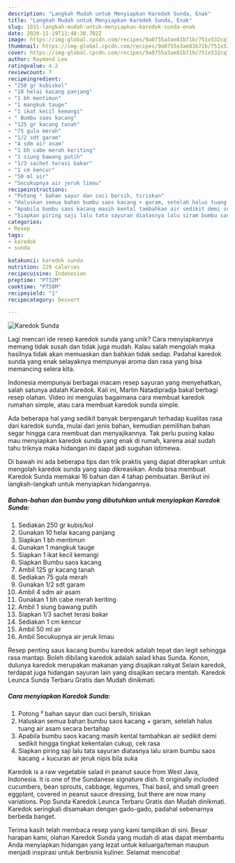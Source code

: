 ```yaml
---
description: "Langkah Mudah untuk Menyiapkan Karedok Sunda, Enak"
title: "Langkah Mudah untuk Menyiapkan Karedok Sunda, Enak"
slug: 1031-langkah-mudah-untuk-menyiapkan-karedok-sunda-enak
date: 2020-11-19T11:48:38.702Z
image: https://img-global.cpcdn.com/recipes/9a0755a3ae81b71b/751x532cq70/karedok-sunda-foto-resep-utama.jpg
thumbnail: https://img-global.cpcdn.com/recipes/9a0755a3ae81b71b/751x532cq70/karedok-sunda-foto-resep-utama.jpg
cover: https://img-global.cpcdn.com/recipes/9a0755a3ae81b71b/751x532cq70/karedok-sunda-foto-resep-utama.jpg
author: Raymond Lee
ratingvalue: 4.2
reviewcount: 7
recipeingredient:
- "250 gr kubiskol"
- "10 helai kacang panjang"
- "1 bh mentimun"
- "1 mangkuk tauge"
- "1 ikat kecil kemangi"
- " Bumbu saos kacang"
- "125 gr kacang tanah"
- "75 gula merah"
- "1/2 sdt garam"
- "4 sdm air asam"
- "1 bh cabe merah keriting"
- "1 siung bawang putih"
- "1/3 sachet terasi bakar"
- "1 cm kencur"
- "50 ml air"
- "Secukupnya air jeruk limau"
recipeinstructions:
- "Potong ² bahan sayur dan cuci bersih, tiriskan"
- "Haluskan semua bahan bumbu saos kacang + garam, setelah halus tuang air asam secara bertahap"
- "Apabila bumbu saos kacang masih kental tambahkan air sedikit demi sedikit hingga tingkat kekentalan cukup, cek rasa"
- "Siapkan piring saji lalu tata sayuran diatasnya lalu siram bumbu saos kacang + kucuran air jeruk nipis bila suka"
categories:
- Resep
tags:
- karedok
- sunda

katakunci: karedok sunda 
nutrition: 229 calories
recipecuisine: Indonesian
preptime: "PT32M"
cooktime: "PT50M"
recipeyield: "1"
recipecategory: Dessert

---
```



![Karedok Sunda](https://img-global.cpcdn.com/recipes/9a0755a3ae81b71b/751x532cq70/karedok-sunda-foto-resep-utama.jpg)

Lagi mencari ide resep karedok sunda yang unik? Cara menyiapkannya memang tidak susah dan tidak juga mudah. Kalau salah mengolah maka hasilnya tidak akan memuaskan dan bahkan tidak sedap. Padahal karedok sunda yang enak selayaknya mempunyai aroma dan rasa yang bisa memancing selera kita.

Indonesia mempunyai berbagai macam resep sayuran yang menyehatkan, salah satunya adalah Karedok. Kali ini, Martin Natadipradja bakal berbagi resep olahan. Video ini mengulas bagaimana cara membuat karedok rumahan simple, atau cara membuat karedok sunda simple.

Ada beberapa hal yang sedikit banyak berpengaruh terhadap kualitas rasa dari karedok sunda, mulai dari jenis bahan, kemudian pemilihan bahan segar hingga cara membuat dan menyajikannya. Tak perlu pusing kalau mau menyiapkan karedok sunda yang enak di rumah, karena asal sudah tahu triknya maka hidangan ini dapat jadi suguhan istimewa.


Di bawah ini ada beberapa tips dan trik praktis yang dapat diterapkan untuk mengolah karedok sunda yang siap dikreasikan. Anda bisa membuat Karedok Sunda memakai 16 bahan dan 4 tahap pembuatan. Berikut ini langkah-langkah untuk menyiapkan hidangannya.

<!--inarticleads1-->

##### Bahan-bahan dan bumbu yang dibutuhkan untuk menyiapkan Karedok Sunda:

1. Sediakan 250 gr kubis/kol
1. Gunakan 10 helai kacang panjang
1. Siapkan 1 bh mentimun
1. Gunakan 1 mangkuk tauge
1. Siapkan 1 ikat kecil kemangi
1. Siapkan  Bumbu saos kacang
1. Ambil 125 gr kacang tanah
1. Sediakan 75 gula merah
1. Gunakan 1/2 sdt garam
1. Ambil 4 sdm air asam
1. Gunakan 1 bh cabe merah keriting
1. Ambil 1 siung bawang putih
1. Siapkan 1/3 sachet terasi bakar
1. Sediakan 1 cm kencur
1. Ambil 50 ml air
1. Ambil Secukupnya air jeruk limau


Resep penting saus kacang bumbu karedok adalah tepat dan legit sehingga rasa mantap. Boleh dibilang karedok adalah salad khas Sunda. Konon, dulunya karedok merupakan makanan yang disajikan rakyat Selain karedok, terdapat juga hidangan sayuran lain yang disajikan secara mentah. Karedok Leunca Sunda Terbaru Gratis dan Mudah dinikmati. 

<!--inarticleads2-->

##### Cara menyiapkan Karedok Sunda:

1. Potong ² bahan sayur dan cuci bersih, tiriskan
1. Haluskan semua bahan bumbu saos kacang + garam, setelah halus tuang air asam secara bertahap
1. Apabila bumbu saos kacang masih kental tambahkan air sedikit demi sedikit hingga tingkat kekentalan cukup, cek rasa
1. Siapkan piring saji lalu tata sayuran diatasnya lalu siram bumbu saos kacang + kucuran air jeruk nipis bila suka


Karedok is a raw vegetable salad in peanut sauce from West Java, Indonesia. It is one of the Sundanese signature dish. It originally included cucumbers, bean sprouts, cabbage, legumes, Thai basil, and small green eggplant, covered in peanut sauce dressing, but there are now many variations. Pop Sunda Karedok Leunca Terbaru Gratis dan Mudah dinikmati. Karedok seringkali disamakan dengan gado-gado, padahal sebenarnya berbeda banget. 

Terima kasih telah membaca resep yang kami tampilkan di sini. Besar harapan kami, olahan Karedok Sunda yang mudah di atas dapat membantu Anda menyiapkan hidangan yang lezat untuk keluarga/teman maupun menjadi inspirasi untuk berbisnis kuliner. Selamat mencoba!
